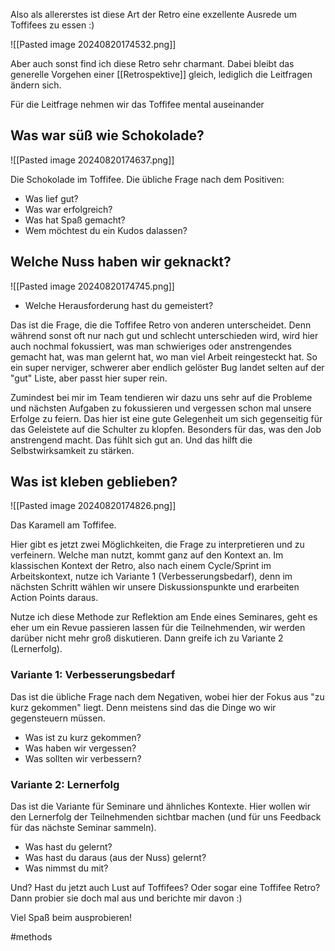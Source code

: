 Also als allererstes ist diese Art der Retro eine exzellente Ausrede um Toffifees zu essen :) 

![[Pasted image 20240820174532.png]]

Aber auch sonst find ich diese Retro sehr charmant. Dabei bleibt das generelle Vorgehen einer [[Retrospektive]] gleich, lediglich die Leitfragen ändern sich. 

Für die Leitfrage nehmen wir das Toffifee mental auseinander
## Was war süß wie Schokolade?
![[Pasted image 20240820174637.png]]

Die Schokolade im Toffifee. Die übliche Frage nach dem Positiven:
* Was lief gut? 
* Was war erfolgreich? 
* Was hat Spaß gemacht? 
* Wem möchtest du ein Kudos dalassen?
## Welche Nuss haben wir geknackt?
![[Pasted image 20240820174745.png]]

* Welche Herausforderung hast du gemeistert?

Das ist die Frage, die die Toffifee Retro von anderen unterscheidet. Denn während sonst oft nur nach gut und schlecht unterschieden wird, wird hier auch nochmal fokussiert, was man schwieriges oder anstrengendes gemacht hat, was man gelernt hat, wo man viel Arbeit reingesteckt hat. So ein super nerviger, schwerer aber endlich gelöster Bug landet selten auf der "gut" Liste, aber passt hier super rein.

Zumindest bei mir im Team tendieren wir dazu uns sehr auf die Probleme und nächsten Aufgaben zu fokussieren und vergessen schon mal unsere Erfolge zu feiern. Das hier ist eine gute Gelegenheit um sich gegenseitig für das Geleistete auf die Schulter zu klopfen. Besonders für das, was den Job anstrengend macht. Das fühlt sich gut an. Und das hilft die Selbstwirksamkeit zu stärken.
## Was ist kleben geblieben? 
![[Pasted image 20240820174826.png]]

Das Karamell am Toffifee. 

Hier gibt es jetzt zwei Möglichkeiten, die Frage zu interpretieren und zu verfeinern. Welche man nutzt, kommt ganz auf den Kontext an. Im klassischen Kontext der Retro, also nach einem Cycle/Sprint im Arbeitskontext, nutze ich Variante 1 (Verbesserungsbedarf), denn im nächsten Schritt wählen wir unsere Diskussionspunkte und erarbeiten Action Points daraus.

Nutze ich diese Methode zur Reflektion am Ende eines Seminares, geht es eher um ein Revue passieren lassen für die Teilnehmenden, wir werden darüber nicht mehr groß diskutieren. Dann greife ich zu Variante 2 (Lernerfolg). 
### Variante 1: Verbesserungsbedarf 
Das ist die übliche Frage nach dem Negativen, wobei hier der Fokus aus "zu kurz gekommen" liegt. Denn meistens sind das die Dinge wo wir gegensteuern müssen. 
* Was ist zu kurz gekommen? 
* Was haben wir vergessen? 
* Was sollten wir verbessern? 
### Variante 2: Lernerfolg
Das ist die Variante für Seminare und ähnliches Kontexte. Hier wollen wir den Lernerfolg der Teilnehmenden sichtbar machen (und für uns Feedback für das nächste Seminar sammeln).
* Was hast du gelernt?
* Was hast du daraus (aus der Nuss) gelernt?
* Was nimmst du mit? 

Und? Hast du jetzt auch Lust auf Toffifees? Oder sogar eine Toffifee Retro? Dann probier sie doch mal aus und berichte mir davon :)

Viel Spaß beim ausprobieren!

#methods 